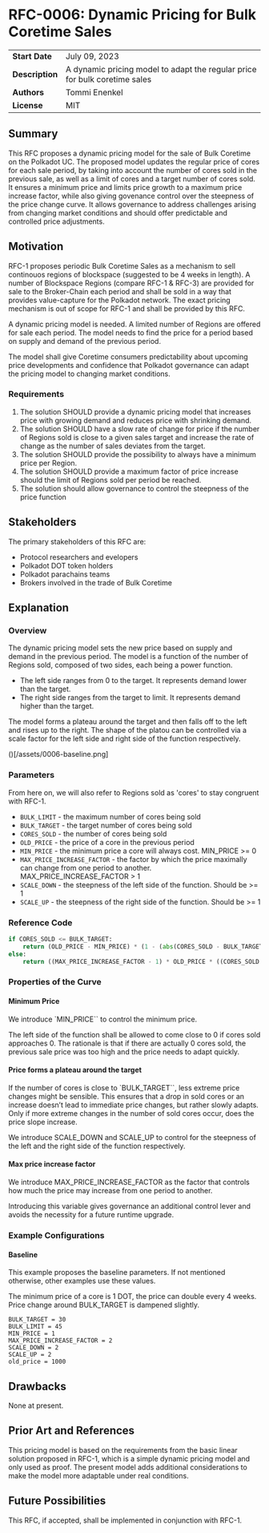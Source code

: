 # RFC-0006: Dynamic Pricing for Bulk Coretime Sales

|                 |                                                                                             |
| --------------- | ------------------------------------------------------------------------------------------- |
| **Start Date**  | July 09, 2023                                                                               |
| **Description** | A dynamic pricing model to adapt the regular price for bulk coretime sales                  |
| **Authors**     | Tommi Enenkel                                                                               |
| **License**     | MIT                                                                                         |

## Summary

This RFC proposes a dynamic pricing model for the sale of Bulk Coretime on the Polkadot UC. The proposed model updates the regular price of cores for each sale period, by taking into account the number of cores sold in the previous sale, as well as a limit of cores and a target number of cores sold. It ensures a minimum price and limits price growth to a maximum price increase factor, while also giving govenance control over the steepness of the price change curve. It allows governance to address challenges arising from changing market conditions and should offer predictable and controlled price adjustments.

## Motivation

RFC-1 proposes periodic Bulk Coretime Sales as a mechanism to sell continouos regions of blockspace (suggested to be 4 weeks in length). A number of Blockspace Regions (compare RFC-1 & RFC-3) are provided for sale to the Broker-Chain each period and shall be sold in a way that provides value-capture for the Polkadot network. The exact pricing mechanism is out of scope for RFC-1 and shall be provided by this RFC. 

A dynamic pricing model is needed. A limited number of Regions are offered for sale each period. The model needs to find the price for a period based on supply and demand of the previous period.

The model shall give Coretime consumers predictability about upcoming price developments and confidence that Polkadot governance can adapt the pricing model to changing market conditions.

### Requirements
1. The solution SHOULD provide a dynamic pricing model that increases price with growing demand and reduces price with shrinking demand.
2. The solution SHOULD have a slow rate of change for price if the number of Regions sold is close to a given sales target and increase the rate of change as the number of sales deviates from the target.
3. The solution SHOULD provide the possibility to always have a minimum price per Region.
4. The solution SHOULD provide a maximum factor of price increase should the limit of Regions sold per period be reached.
5. The solution should allow governance to control the steepness of the price function

## Stakeholders

The primary stakeholders of this RFC are:

- Protocol researchers and evelopers
- Polkadot DOT token holders
- Polkadot parachains teams
- Brokers involved in the trade of Bulk Coretime

## Explanation

### Overview

The dynamic pricing model sets the new price based on supply and demand in the previous period. The model is a function of the number of Regions sold, composed of two sides, each being a power function.
- The left side ranges from 0 to the target. It represents demand lower than the target.
- The right side ranges from the target to limit. It represents demand higher than the target.

The model forms a plateau around the target and then falls off to the left and rises up to the right. The shape of the platou can be controlled via a scale factor for the left side and right side of the function respectively.

()[/assets/0006-baseline.png]


### Parameters
From here on, we will also refer to Regions sold as 'cores' to stay congruent with RFC-1.

- `BULK_LIMIT` - the maximum number of cores being sold
- `BULK_TARGET` - the target number of cores being sold
- `CORES_SOLD` - the number of cores being sold
- `OLD_PRICE` - the price of a core in the previous period
- `MIN_PRICE` - the minimum price a core will always cost. MIN_PRICE >= 0
- `MAX_PRICE_INCREASE_FACTOR` - the factor by which the price maximally can change from one period to another. MAX_PRICE_INCREASE_FACTOR > 1
- `SCALE_DOWN` - the steepness of the left side of the function. Should be >= 1
- `SCALE_UP` - the steepness of the right side of the function. Should be >= 1

### Reference Code

```python
if CORES_SOLD <= BULK_TARGET:
    return (OLD_PRICE - MIN_PRICE) * (1 - (abs(CORES_SOLD - BULK_TARGET)**SCALE_DOWN / BULK_TARGET**SCALE_DOWN)) + MIN_PRICE
else:
    return ((MAX_PRICE_INCREASE_FACTOR - 1) * OLD_PRICE * ((CORES_SOLD - BULK_TARGET)**SCALE_UP / (BULK_LIMIT - BULK_TARGET)**SCALE_UP)) + OLD_PRICE
```

### Properties of the Curve
#### Minimum Price
We introduce `MIN_PRICE`` to control the minimum price.

The left side of the function shall be allowed to come close to 0 if cores sold approaches 0. The rationale is that if there are actually 0 cores sold, the previous sale price was too high and the price needs to adapt quickly.

#### Price forms a plateau around the target
If the number of cores is close to `BULK_TARGET``, less extreme price changes might be sensible. This ensures that a drop in sold cores or an increase doesn’t lead to immediate price changes, but rather slowly adapts. Only if more extreme changes in the number of sold cores occur, does the price slope increase.

We introduce SCALE_DOWN and SCALE_UP to control for the steepness of the left and the right side of the function respectively.

#### Max price increase factor
We introduce MAX_PRICE_INCREASE_FACTOR as the factor that controls how much the price may increase from one period to another.

Introducing this variable gives governance an additional control lever and avoids the necessity for a future runtime upgrade.

### Example Configurations

#### Baseline
This example proposes the baseline parameters. If not mentioned otherwise, other examples use these values. 

The minimum price of a core is 1 DOT, the price can double every 4 weeks. Price change around BULK_TARGET is dampened slightly.
```
BULK_TARGET = 30
BULK_LIMIT = 45
MIN_PRICE = 1
MAX_PRICE_INCREASE_FACTOR = 2
SCALE_DOWN = 2
SCALE_UP = 2
old_price = 1000
```


## Drawbacks
None at present.

## Prior Art and References

This pricing model is based on the requirements from the basic linear solution proposed in RFC-1, which is a simple dynamic pricing model and only used as proof. The present model adds additional considerations to make the model more adaptable under real conditions. 

## Future Possibilities

This RFC, if accepted, shall be implemented in conjunction with RFC-1.